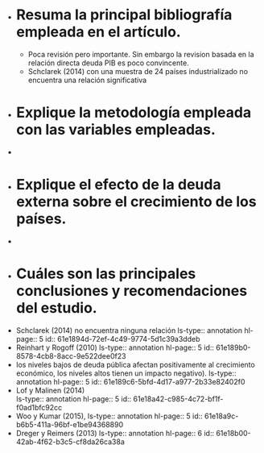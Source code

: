 - # Resuma la principal bibliografía empleada en el artículo.
	- Poca revisión pero importante. Sin embargo la revision basada en la relación directa deuda PIB es poco convincente.
	- Schclarek  (2014) con una muestra de 24 países industrializado no encuentra una relación significativa
- # Explique la metodología empleada con las variables empleadas.
-
- # Explique el efecto de la deuda externa sobre el crecimiento de los países.
-
- # Cuáles son las principales conclusiones y recomendaciones del estudio.
- Schclarek  (2014)   no  encuentra  ninguna  relación
  ls-type:: annotation
  hl-page:: 5
  id:: 61e1894d-72ef-4c49-9774-5d1c39a3ddeb
- Reinhart y Rogoff (2010)
  ls-type:: annotation
  hl-page:: 5
  id:: 61e189b0-8578-4cb8-8acc-9e522dee0f23
- los  niveles  bajos  de  deuda pública  afectan  positivamente  al  crecimiento  económico,  los  niveles  altos  tienen  un  impacto  negativo).
  ls-type:: annotation
  hl-page:: 5
  id:: 61e189c6-5bfd-4d17-a977-2b33e82402f0
- Lof  y  Malinen  (2014)  
  ls-type:: annotation
  hl-page:: 5
  id:: 61e18a42-c985-4c72-bf1f-f0ad1bfc92cc
- Woo y Kumar (2015),
  ls-type:: annotation
  hl-page:: 5
  id:: 61e18a9c-b6b5-411a-96bf-e1be94368890
- Dreger  y  Reimers  (2013) 
  ls-type:: annotation
  hl-page:: 6
  id:: 61e18b00-42ab-4f62-b3c5-cf8da26ca38a